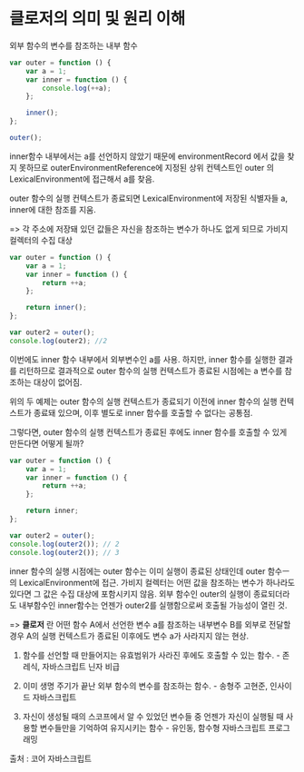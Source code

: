 # 클로저의 의미 및 원리 이해

외부 함수의 변수를 참조하는 내부 함수

```js
var outer = function () {
    var a = 1;
    var inner = function () {
        console.log(++a);
    };

    inner();
};

outer();
```

inner함수 내부에서는 a를 선언하지 않았기 때문에 environmentRecord 에서 값을 찾지 못하므로 outerEnvironmentReference에 지정된 상위 컨텍스트인 outer 의 LexicalEnvironment에 접근해서 a를 찾음.

outer 함수의 실행 컨텍스트가 종료되면 LexicalEnvironment에 저장된 식별자들 a, inner에 대한 참조를 지움.

=> 각 주소에 저장돼 있던 값들은 자신을 참조하는 변수가 하나도 없게 되므로 가비지 컬렉터의 수집 대상

```js
var outer = function () {
    var a = 1;
    var inner = function () {
        return ++a;
    };

    return inner();
};

var outer2 = outer();
console.log(outer2); //2
```

이번에도 inner 함수 내부에서 외부변수인 a를 사용. 하지만, inner 함수를 실행한 결과를 리턴하므로 결과적으로 outer 함수의 실행 컨텍스트가 종료된 시점에는 a 변수를 참조하는 대상이 없어짐.

위의 두 예제는 outer 함수의 실행 컨텍스트가 종료되기 이전에 inner 함수의 실행 컨텍스트가 종료돼 있으며, 이후 별도로 inner 함수를 호출할 수 없다는 공통점.

그렇다면, outer 함수의 실행 컨텍스트가 종료된 후에도 inner 함수를 호출할 수 있게 만든다면 어떻게 될까?

```js
var outer = function () {
    var a = 1;
    var inner = function () {
        return ++a;
    };

    return inner;
};

var outer2 = outer();
console.log(outer2()); // 2
console.log(outer2()); // 3
```

inner 함수의 실행 시점에는 outer 함수는 이미 실행이 종료된 상태인데 outer 함수ㅡ의 LexicalEnvironment에 접근. 가비지 컬렉터는 어떤 값을 참조하는 변수가 하나라도 있다면 그 값은 수집 대상에 포함시키지 않음. 외부 함수인 outer의 실행이 종료되더라도 내부함수인 inner함수는 언젠가 outer2를 실행함으로써 호출될 가능성이 열린 것.

=> **클로저** 란 어떤 함수 A에서 선언한 변수 a를 참조하는 내부변수 B를 외부로 전달할 경우 A의 실행 컨텍스트가 종료된 이후에도 변수 a가 사라지지 않는 현상.

1. 함수를 선언할 때 만들어지는 유효범위가 사라진 후에도 호출할 수 있는 함수. - 존 레식, 자바스크립트 닌자 비급

2. 이미 생명 주기가 끝난 외부 함수의 변수를 참조하는 함수. - 송형주 고현준, 인사이드 자바스크립트

3. 자신이 생성될 때의 스코프에서 알 수 있었던 변수들 중 언젠가 자신이 실행될 때 사용할 변수들만을 기억하여 유지시키는 함수 - 유인동, 함수형 자바스크립트 프로그래밍

출처 : 코어 자바스크립트
